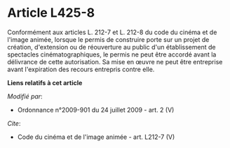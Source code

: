 # Article L425-8

Conformément aux articles L. 212-7 et L. 212-8 du code du cinéma et de l'image animée, lorsque le permis de construire porte
sur un projet de création, d'extension ou de réouverture au public d'un établissement de spectacles cinématographiques, le
permis ne peut être accordé avant la délivrance de cette autorisation. Sa mise en œuvre ne peut être entreprise avant
l'expiration des recours entrepris contre elle.

**Liens relatifs à cet article**

_Modifié par_:

  - Ordonnance n°2009-901 du 24 juillet 2009 - art. 2 (V)

_Cite_:

  - Code du cinéma et de l'image animée - art. L212-7 (V)
